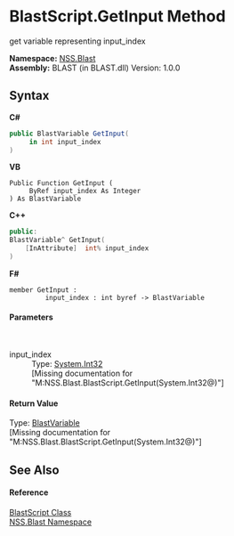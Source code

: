 # BlastScript.GetInput Method 
 

get variable representing input_index

**Namespace:**&nbsp;<a href="88b55311-4a89-0894-e27a-e157e443c7f7.md">NSS.Blast</a><br />**Assembly:**&nbsp;BLAST (in BLAST.dll) Version: 1.0.0

## Syntax

**C#**<br />
``` C#
public BlastVariable GetInput(
	 in int input_index
)
```

**VB**<br />
``` VB
Public Function GetInput ( 
	 ByRef input_index As Integer
) As BlastVariable
```

**C++**<br />
``` C++
public:
BlastVariable^ GetInput(
	[InAttribute]  int% input_index
)
```

**F#**<br />
``` F#
member GetInput : 
         input_index : int byref -> BlastVariable 

```


#### Parameters
&nbsp;<dl><dt>input_index</dt><dd>Type: <a href="https://docs.microsoft.com/dotnet/api/system.int32" target="_blank" rel="noopener noreferrer">System.Int32</a><br />\[Missing <param name="input_index"/> documentation for "M:NSS.Blast.BlastScript.GetInput(System.Int32@)"\]</dd></dl>

#### Return Value
Type: <a href="f06b3ca6-6fc7-2463-b0e0-c8541bfc9d8d.md">BlastVariable</a><br />\[Missing <returns> documentation for "M:NSS.Blast.BlastScript.GetInput(System.Int32@)"\]

## See Also


#### Reference
<a href="701ebde6-515e-1fd5-a11a-526716112a12.md">BlastScript Class</a><br /><a href="88b55311-4a89-0894-e27a-e157e443c7f7.md">NSS.Blast Namespace</a><br />